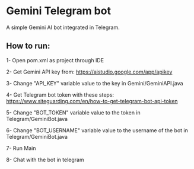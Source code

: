 # Gemini Telegram bot
A simple Gemini AI bot integrated in Telegram.


## How to run:
1- Open pom.xml as project through IDE

2- Get Gemini API key from: https://aistudio.google.com/app/apikey

3- Change "API_KEY" variable value to the key in Gemini/GeminiAPI.java

4- Get Telegram bot token with these steps: https://www.siteguarding.com/en/how-to-get-telegram-bot-api-token

5- Change "BOT_TOKEN" variable value to the token in Telegram/GeminiBot.java

6- Change "BOT_USERNAME" variable value to the username of the bot in Telegram/GeminiBot.java

7- Run Main

8- Chat with the bot in telegram

